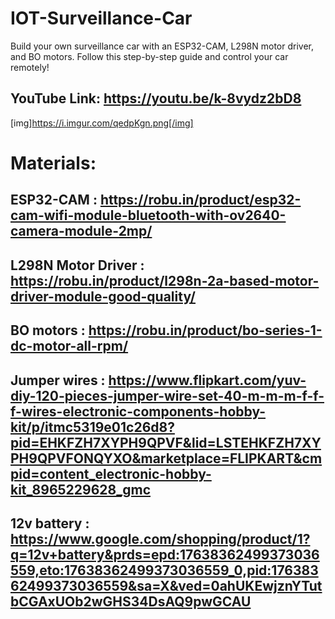 # IOT-Surveillance-Car

Build your own surveillance car with an ESP32-CAM, L298N motor driver, and BO motors. Follow this step-by-step guide and control your car remotely!

## YouTube Link: https://youtu.be/k-8vydz2bD8

[img]https://i.imgur.com/qedpKgn.png[/img]

# Materials:
## ESP32-CAM : https://robu.in/product/esp32-cam-wifi-module-bluetooth-with-ov2640-camera-module-2mp/
## L298N Motor Driver : https://robu.in/product/l298n-2a-based-motor-driver-module-good-quality/
## BO motors : https://robu.in/product/bo-series-1-dc-motor-all-rpm/
## Jumper wires : https://www.flipkart.com/yuv-diy-120-pieces-jumper-wire-set-40-m-m-m-f-f-f-wires-electronic-components-hobby-kit/p/itmc5319e01c26d8?pid=EHKFZH7XYPH9QPVF&lid=LSTEHKFZH7XYPH9QPVFONQYXO&marketplace=FLIPKART&cmpid=content_electronic-hobby-kit_8965229628_gmc
## 12v battery : https://www.google.com/shopping/product/1?q=12v+battery&prds=epd:17638362499373036559,eto:17638362499373036559_0,pid:17638362499373036559&sa=X&ved=0ahUKEwjznYTutbCGAxUOb2wGHS34DsAQ9pwGCAU
